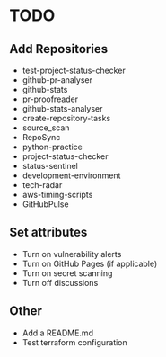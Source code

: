 # TODO

## Add Repositories

- test-project-status-checker
- github-pr-analyser
- github-stats
- pr-proofreader
- github-stats-analyser
- create-repository-tasks
- source_scan
- RepoSync
- python-practice
- project-status-checker
- status-sentinel
- development-environment
- tech-radar
- aws-timing-scripts
- GitHubPulse

## Set attributes

- Turn on vulnerability alerts
- Turn on GitHub Pages (if applicable)
- Turn on secret scanning
- Turn off discussions

## Other

- Add a README.md
- Test terraform configuration
